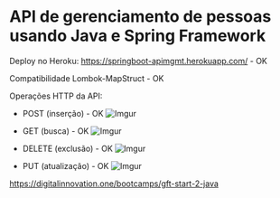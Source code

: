 # API de gerenciamento de pessoas usando Java e Spring Framework

Deploy no Heroku: https://springboot-apimgmt.herokuapp.com/ - OK

Compatibilidade Lombok-MapStruct - OK

Operações HTTP da API:

* POST (inserção) - OK
![Imgur](https://i.imgur.com/N9AYtK1.png)

* GET (busca) - OK
![Imgur](https://i.imgur.com/NC2B6yo.png)

* DELETE (exclusão) - OK
![Imgur](https://i.imgur.com/xnxqJ1J.png)

* PUT (atualização) - OK
![Imgur](https://i.imgur.com/ZFlY6HO.png)

https://digitalinnovation.one/bootcamps/gft-start-2-java

